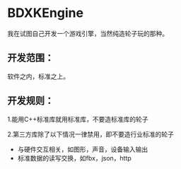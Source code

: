 # BDXKEngine
我在试图自己开发一个游戏引擎，当然纯造轮子玩的那种。
## 开发范围：
软件之内，标准之上。
## 开发规则：
1.能用C++标准库就用标准库，不要造标准库的轮子

2.第三方库除了以下情况一律禁用，即不要造行业标准的轮子
* 与硬件交互相关，如图形，声音，设备输入输出  
* 标准数据的读写交换，如fbx，json，http
